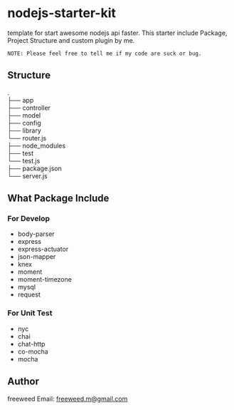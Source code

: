 # nodejs-starter-kit
template for start awesome nodejs api faster. This starter include Package, Project Structure and custom plugin by me.

```
NOTE: Please feel free to tell me if my code are suck or bug.
```

## Structure
.<br/>
├── app<br/>
       ├── controller<br/>
       ├── model <br/>
       ├── config<br/>
       ├── library<br/>
       └── router.js<br/>
├── node_modules<br/>
├── test<br/>
         └── test.js<br/>
├── package.json<br/>
└── server.js<br/>

## What Package Include
### For Develop
- body-parser
- express
- express-actuator
- json-mapper
- knex
- moment
- moment-timezone
- mysql
- request

### For Unit Test
- nyc
- chai
- chat-http
- co-mocha
- mocha

## Author
freeweed
Email: freeweed.m@gmail.com
